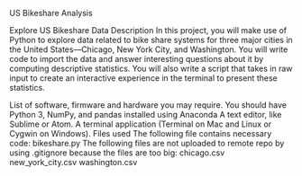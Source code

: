 US Bikeshare Analysis

Explore US Bikeshare Data
Description
In this project, you will make use of Python to explore data related to bike share systems for three major cities in the United States—Chicago, New York City, and Washington. You will write code to import the data and answer interesting questions about it by computing descriptive statistics. You will also write a script that takes in raw input to create an interactive experience in the terminal to present these statistics.

List of software, firmware and hardware you may require.
You should have Python 3, NumPy, and pandas installed using Anaconda
A text editor, like Sublime or Atom.
A terminal application (Terminal on Mac and Linux or Cygwin on Windows).
Files used
The following file contains necessary code:
bikeshare.py
The following files are not uploaded to remote repo by using .gitignore because the files are too big:
chicago.csv
new_york_city.csv
washington.csv





